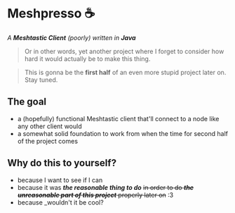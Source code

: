 # Meshpresso ☕ 
_A **Meshtastic Client** (poorly) written in **Java**_
>Or in other words, yet another project where I forget to consider how hard it would actually be to make this thing.

>This is gonna be the **first half** of an even more stupid project later on. Stay tuned.

## The goal
* a (hopefully) functional Meshtastic client that'll connect to a node like any other client would
* a somewhat solid foundation to work from when the time for second half of the project comes

## Why do this to yourself?
* because I want to see if I can
* because it was ***the reasonable thing to do*** ~~in order to do ***the unreasonable part of this project*** properly later on~~ :3
* because _wouldn't it be cool?
